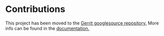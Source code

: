 # Contributions
This project has been moved to the [Gerrit googlesource repository.](https://gerrit.googlesource.com/plugins/review-strategy)
More info can be found in the [documentation.](https://gerrit.googlesource.com/plugins/review-strategy/+/master/src/main/resources/Documentation/about.md)
